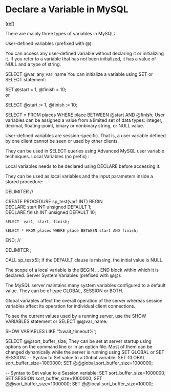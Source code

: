 # Declare a Variable in MySQL
([ref](http://stackoverflow.com/questions/11754781/how-to-declare-a-variable-in-mysql))

There are mainly three types of variables in MySQL:

User-defined variables (prefixed with @):

You can access any user-defined variable without declaring it or initializing it. If you refer to a variable that has not been initialized, it has a value of NULL and a type of string.

SELECT @var_any_var_name
You can initialize a variable using SET or SELECT statement:

SET @start = 1, @finish = 10;    
or

SELECT @start := 1, @finish := 10;

SELECT * FROM places WHERE place BETWEEN @start AND @finish;
User variables can be assigned a value from a limited set of data types: integer, decimal, floating-point, binary or nonbinary string, or NULL value.

User-defined variables are session-specific. That is, a user variable defined by one client cannot be seen or used by other clients.

They can be used in SELECT queries using Advanced MySQL user variable techniques.
Local Variables (no prefix) :

Local variables needs to be declared using DECLARE before accessing it.

They can be used as local variables and the input parameters inside a stored procedure:

DELIMITER //

CREATE PROCEDURE sp_test(var1 INT) 
BEGIN   
    DECLARE start  INT unsigned DEFAULT 1;  
    DECLARE finish INT unsigned DEFAULT 10;

    SELECT  var1, start, finish;

    SELECT * FROM places WHERE place BETWEEN start AND finish; 
END; //

DELIMITER ;

CALL sp_test(5);
If the DEFAULT clause is missing, the initial value is NULL.

The scope of a local variable is the BEGIN ... END block within which it is declared.
Server System Variables (prefixed with @@):

The MySQL server maintains many system variables configured to a default value. They can be of type GLOBAL, SESSION or BOTH.

Global variables affect the overall operation of the server whereas session variables affect its operation for individual client connections.

To see the current values used by a running server, use the SHOW VARIABLES statement or SELECT @@var_name.

SHOW VARIABLES LIKE '%wait_timeout%';

SELECT @@sort_buffer_size;
They can be set at server startup using options on the command line or in an option file. Most of them can be changed dynamically while the server is running using SET GLOBAL or SET SESSION:
-- Syntax to Set value to a Global variable:
SET GLOBAL sort_buffer_size=1000000;
SET @@global.sort_buffer_size=1000000;

-- Syntax to Set value to a Session variable:
SET sort_buffer_size=1000000;
SET SESSION sort_buffer_size=1000000;
SET @@sort_buffer_size=1000000;
SET @@local.sort_buffer_size=10000;
